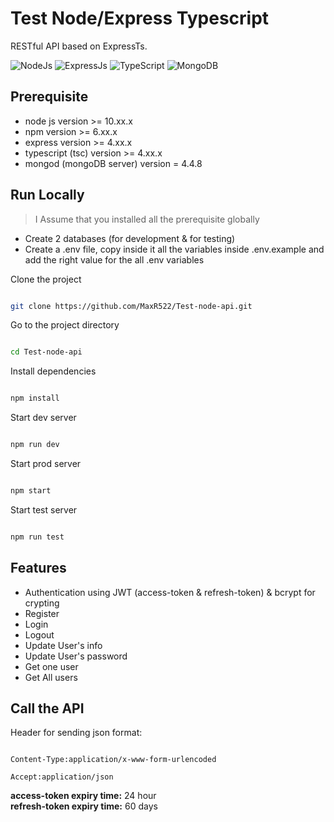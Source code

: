 # Test Node/Express Typescript

RESTful API based on ExpressTs.

![NodeJs](https://img.shields.io/badge/node.js-%2343853D.svg?&style=for-the-badge&logo=node.js&logoColor=white) ![ExpressJs](https://img.shields.io/badge/express.js-%23404d59.svg?&style=for-the-badge) ![TypeScript](https://img.shields.io/badge/typescript-%23007ACC.svg?style=for-the-badge&logo=typescript&logoColor=white) ![MongoDB](https://img.shields.io/badge/MongoDB-%234ea94b.svg?&style=for-the-badge&logo=mongodb&logoColor=white)

## Prerequisite

- node js version >= 10.xx.x
- npm version >= 6.xx.x
- express version >= 4.xx.x
- typescript (tsc) version >= 4.xx.x
- mongod (mongoDB server) version = 4.4.8

## Run Locally

> I Assume that you installed all the prerequisite globally

- Create 2 databases (for development & for testing)
- Create a .env file, copy inside it all the variables inside .env.example and add the right value for the all .env variables

Clone the project

```bash

git clone https://github.com/MaxR522/Test-node-api.git

```

Go to the project directory

```bash

cd Test-node-api

```

Install dependencies

```bash

npm install

```

Start dev server

```bash

npm run dev

```

Start prod server

```bash

npm start

```

Start test server

```bash

npm run test

```

## Features

- Authentication using JWT (access-token & refresh-token) & bcrypt for crypting
- Register
- Login
- Logout
- Update User's info
- Update User's password
- Get one user
- Get All users

## Call the API

Header for sending json format:

```

Content-Type:application/x-www-form-urlencoded

Accept:application/json

```

**access-token expiry time:** 24 hour <br /> **refresh-token expiry time:** 60 days
